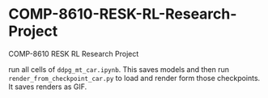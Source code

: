 # COMP-8610-RESK-RL-Research-Project
COMP-8610 RESK RL Research Project


run all cells of `ddpg_mt_car.ipynb`. This saves models and then run `render_from_checkpoint_car.py` to load and render form those checkpoints. It saves renders as GIF.
